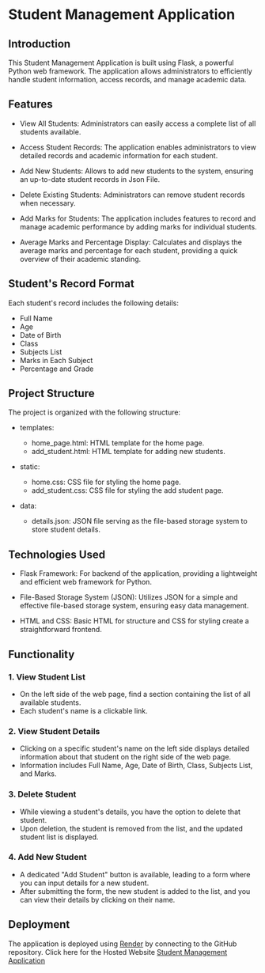 # Student Management Application

## Introduction

This Student Management Application is built using Flask, a powerful Python web framework. The application allows administrators to efficiently handle student information, access records, and manage academic data.

## Features

- View All Students: Administrators can easily access a complete list of all students available.

- Access Student Records: The application enables administrators to view detailed records and academic information for each student.

- Add New Students:  Allows to add new students to the system, ensuring an up-to-date student records in Json File.

- Delete Existing Students: Administrators can remove student records when necessary.

- Add Marks for Students: The application includes features to record and manage academic performance by adding marks for individual students.

- Average Marks and Percentage Display: Calculates and displays the average marks and percentage for each student, providing a quick overview of their academic standing.

## Student's Record Format

Each student's record includes the following details:

- Full Name
- Age
- Date of Birth
- Class
- Subjects List
- Marks in Each Subject
- Percentage and Grade
  
## Project Structure

The project is organized with the following structure:

- templates:
  - home_page.html: HTML template for the home page.
  - add_student.html: HTML template for adding new students.

- static:
  - home.css: CSS file for styling the home page.
  - add_student.css: CSS file for styling the add student page.

- data:
  - details.json: JSON file serving as the file-based storage system to store student details.

## Technologies Used

- Flask Framework: For backend of the application, providing a lightweight and efficient web framework for Python.

- File-Based Storage System (JSON): Utilizes JSON for a simple and effective file-based storage system, ensuring easy data management.

- HTML and CSS: Basic HTML for structure and CSS for styling create a straightforward frontend.

## Functionality

### 1. View Student List
- On the left side of the web page, find a section containing the list of all available students.
- Each student's name is a clickable link.

### 2. View Student Details
- Clicking on a specific student's name on the left side displays detailed information about that student on the right side of the web page.
- Information includes Full Name, Age, Date of Birth, Class, Subjects List, and Marks.

### 3. Delete Student
- While viewing a student's details, you have the option to delete that student.
- Upon deletion, the student is removed from the list, and the updated student list is displayed.

### 4. Add New Student
- A dedicated "Add Student" button is available, leading to a form where you can input details for a new student.
- After submitting the form, the new student is added to the list, and you can view their details by clicking on their name.

## Deployment

The application is deployed using [Render](https://render.com/) by connecting to the GitHub repository. Click here for the Hosted Website [Student Management Application](https://student-management-flask-app.onrender.com)
